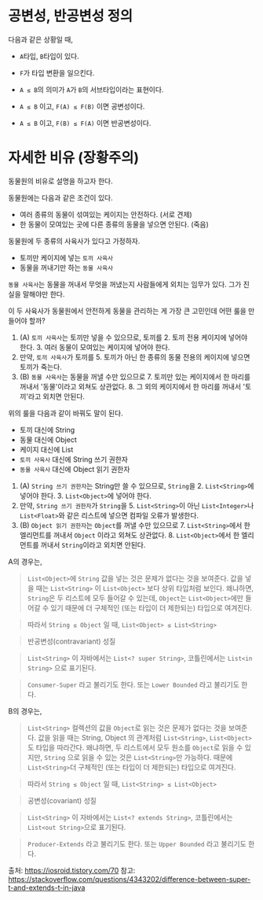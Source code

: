 # 공변성, 반공변성 정의

다음과 같은 상황일 때, 

- `A`타입, `B`타입이 있다.
- `F`가 타입 변환을 일으킨다.
- `A ≤ B`의 의미가 `A`가 `B`의 서브타입이라는 표현이다.

- `A ≤ B` 이고, `F(A) ≤ F(B)` 이면 공변성이다.
- `A ≤ B` 이고, `F(B) ≤ F(A)` 이면 반공변성이다.

# 자세한 비유 (장황주의)

동물원의 비유로 설명을 하고자 한다.

동물원에는 다음과 같은 조건이 있다.
- 여러 종류의 동물이 섞여있는 케이지는 안전하다. (서로 견제)
- 한 동물이 모여있는 곳에 다른 종류의 동물을 넣으면 안된다. (죽음)

동물원에 두 종류의 사육사가 있다고 가정하자.

- 토끼만 케이지에 넣는 `토끼 사육사`
- 동물을 꺼내기만 하는 `동물 사육사`

`동물 사육사`는 동물을 꺼내서 무엇을 꺼냈는지 사람들에게 외치는 임무가 있다. 그가 진실을 말해야만 한다.

이 두 사육사가 동물원에서 안전하게 동물을 관리하는 게 가장 큰 고민인데 어떤 룰을 만들어야 할까?

1. (A) `토끼 사육사`는 토끼만 넣을 수 있으므로, 토끼를
	2. 토끼 전용 케이지에 넣어야 한다.
	3. 여러 동물이 모여있는 케이지에 넣어야 한다.
4. 만약, `토끼 사육사`가 토끼를
	5. 토끼가 아닌 한 종류의 동물 전용의 케이지에 넣으면 토끼가 죽는다.
6. (B) `동물 사육사`는 동물을 꺼낼 수만 있으므로
	7. 토끼만 있는 케이지에서 한 마리를 꺼내서 '동물'이라고 외쳐도 상관없다.
	8. 그 외의 케이지에서 한 마리를 꺼내서 '토끼'라고 외치면 안된다.

위의 룰을 다음과 같이 바꿔도 말이 된다.

- 토끼 대신에 String
- 동물 대신에 Object
- 케이지 대신에 List
- `토끼 사육사` 대신에 String 쓰기 권한자
- `동물 사육사` 대신에 Object 읽기 권한자

1. (A) `String 쓰기 권한자`는 String만 쓸 수 있으므로, `String`을
	2. `List<String>`에 넣어야 한다.
	3. `List<Object>`에 넣어야 한다.
4. 만약, `String 쓰기 권한자`가 `String`을
	5. `List<String>`이 아닌 `List<Integer>`나 `List<Float>`와 같은 리스트에 넣으면 컴파일 오류가 발생한다.
6. (B) `Object 읽기 권한자`는 `Object`를 꺼낼 수만 있으므로
	7. `List<String>`에서 한 엘리먼트를 꺼내서 `Object` 이라고 외쳐도 상관없다.
	8. `List<Object>`에서 한 엘리먼트를 꺼내서 `String`이라고 외치면 안된다.

A의 경우는,

> `List<Object>`에 `String` 값을 넣는 것은 문제가 없다는 것을 보여준다. 값을 넣을 때는 `List<String>` 이 `List<Object>` 보다 상위 타입처럼 보인다. 
> 왜냐하면, `String`은 두 리스트에 모두 들어갈 수 있는데, `Object`는 `List<Object>`에만 들어갈 수 있기 때문에 더 구체적인 (또는 타입이 더 제한되는) 타입으로 여겨진다.

> 따라서 `String ≤ Object` 일 때, `List<Object> ≤ List<String>` 

> 반공변성(contravariant) 성질

> `List<String>` 이 자바에서는 `List<? super String>`, 코틀린에서는 `List<in String>` 으로 표기된다.

> `Consumer-Super` 라고 불리기도 한다. 또는 `Lower Bounded` 라고 불리기도 한다.

B의 경우는,

> `List<String>` 컬렉션의 값을 `Object`로 읽는 것은 문제가 없다는 것을 보여준다. 
> 값을 읽을 때는 String, Object 의 관계처럼 `List<String>`, `List<Object>`도 타입을 따라간다. 
> 왜냐하면, 두 리스트에서 모두 원소를 `Object`로 읽을 수 있지만, `String` 으로 읽을 수 있는 것은 `List<String>`만 가능하다. 
> 때문에 `List<String>`더 구체적인 (또는 타입이 더 제한되는) 타입으로 여겨진다.

> 따라서 `String ≤ Object` 일 때, `List<String> ≤ List<Object>` 

> 공변성(covariant) 성질

> `List<String>` 이 자바에서는 `List<? extends String>`, 코틀린에서는 `List<out String>`으로 표기된다.

> `Producer-Extends` 라고 불리기도 한다. 또는 `Upper Bounded` 라고 불리기도 한다.

출처: https://iosroid.tistory.com/70
참고: https://stackoverflow.com/questions/4343202/difference-between-super-t-and-extends-t-in-java
